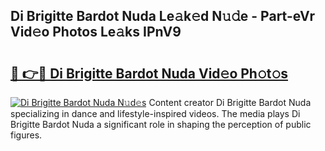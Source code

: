 ## Di Brigitte Bardot Nuda Le𝚊k𝚎d N𝚞𝚍e - Part-eVr Vid𝚎o Photos Le𝚊ks IPnV9

# <h2><a href="http://fbfrxs.evod.top/?m=Di+Brigitte+Bardot+Nuda">🔗 👉🔴 Di Brigitte Bardot Nuda Vid𝚎o Ph𝚘t𝚘s</a></h2>

[![Di Brigitte Bardot Nuda N𝚞d𝚎s](https://i.imgur.com/8V9OHl7.gif)](http://fbfrxs.evod.top/?m=Di+Brigitte+Bardot+Nuda)
Content creator Di Brigitte Bardot Nuda specializing in dance and lifestyle-inspired videos. The media plays Di Brigitte Bardot Nuda a significant role in shaping the perception of public figures. 
